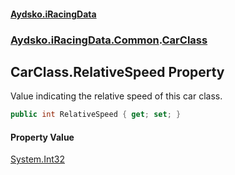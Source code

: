 #### [Aydsko.iRacingData](index.md 'index')
### [Aydsko.iRacingData.Common](index.md#Aydsko.iRacingData.Common 'Aydsko.iRacingData.Common').[CarClass](CarClass.md 'Aydsko.iRacingData.Common.CarClass')

## CarClass.RelativeSpeed Property

Value indicating the relative speed of this car class.

```csharp
public int RelativeSpeed { get; set; }
```

#### Property Value
[System.Int32](https://docs.microsoft.com/en-us/dotnet/api/System.Int32 'System.Int32')